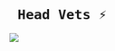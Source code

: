 # ` Head Vets ⚡`

![](https://api.netlify.com/api/v1/badges/5e96afa4-b6ee-4bd1-9147-2e51052889aa/deploy-status)
